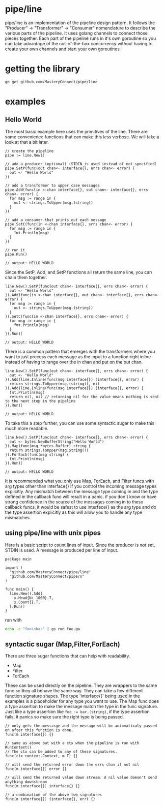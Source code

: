 # pipe/line

pipe/line is an implementation of the pipeline design pattern. It follows the "Producer" -> "Transformer" -> "Consumer" nomenclature
to describe the various parts of the pipeline. It uses golang channels to connect those pieces together. Each part of the pipeline
runs in it's own goroutine so you can take advantage of the out-of-the-box concurrency without having to create your own channels
and start your own goroutines.


# getting the library

```bash
go get github.com/MasteryConnect/pipe/line
```

# examples

## Hello World

The most basic example here uses the primitives of the line. There are some convenience functions that can make this less verbose.
We will take a look at that a bit later.

```golang
// create the pipeline
pipe := line.New()

// add a producer (optional) (STDIN is used instead of not specified)
pipe.SetP(func(out chan<- interface{}, errs chan<- error) {
  out <- "Hello World"
})

// add a transformer to upper case messages
pipe.Add(func(in <-chan interface{}, out chan<- interface{}, errs chan<- error) {
  for msg := range in {
    out <- strings.ToUpper(msg.(string))
  }
})

// add a consumer that prints out each message
pipe.SetC(func(in <-chan interface{}, errs chan<- error) {
  for msg := range in {
    fmt.Println(msg)
  }
})

// run it
pipe.Run()

// output: HELLO WORLD

```

Since the SetP, Add, and SetP functions all return the same line, you can chain them together.

```golang
line.New().SetP(func(out chan<- interface{}, errs chan<- error) {
  out <- "Hello World"
}).Add(func(in <-chan interface{}, out chan<- interface{}, errs chan<- error) {
  for msg := range in {
    out <- strings.ToUpper(msg.(string))
  }
}).SetC(func(in <-chan interface{}, errs chan<- error) {
  for msg := range in {
    fmt.Println(msg)
  }
}).Run()

// output: HELLO WORLD
```

There is a common pattern that emerges with the transformers where you want to just process each message
as the input to a function right inline instead of having to range over the in chan and put on the out chan.

```golang
line.New().SetP(func(out chan<- interface{}, errs chan<- error) {
  out <- "Hello World"
}).Add(line.Inline(func(msg interface{}) (interface{}, error) {
  return strings.ToUpper(msg.(string)), nil
}).Add(line.Inline(func(msg interface{}) (interface{}, error) {
  fmt.Println(msg)
  return nil, nil // returning nil for the value means nothing is sent to the next step in the pipeline
}).Run()

// output: HELLO WORLD

```

To take this a step further, you can use some syntactic sugar to make this much more readable.

```golang
line.New().SetP(func(out chan<- interface{}, errs chan<- error) {
  out <- bytes.NewBufferString("Hello World")
}).Map(func(msg *bytes.Buffer) string {
  return strings.ToUpper(msg.String())
}).ForEach(func(msg string) {
  fmt.Println(msg)
}).Run()

// output: HELLO WORLD

```

It is recommended what you only use Map, ForEach, and Filter funcs with arg types other than interface{}
if you control the incoming message types explicitly.  Any mismatch between the message type coming in
and the type defined in the callback func will result in a panic. if you don't know or have strong confidence
in the source of the messages coming in to these callback funcs, it would be safest to use interface{}
as the arg type and do the type assertion explicitly as this will allow you to handle any type mismatches.

## using pipe/line with unix pipes

Here is a basic script to count lines of input. Since the producer is not set, STDIN is used.
A message is produced per line of input.

```golang
package main

import (
  "github.com/MasteryConnect/pipe/line"
  "github.com/MasteryConnect/pipe/x"
)

func main() {
  line.New().Add(
    x.Head{N: 1000}.T,
    x.Count{}.T,
  ).Run()
}
```

run with
```bash
echo -e "foo\nbar" | go run foo.go
```

## syntactic sugar (Map,Filter,ForEach)

There are three sugar functions that can help with readability.

* Map
* Filter
* ForEach

These can be used directly on the pipeline. They are wrappers to the same func so they all behave the same way.
They can take a few different function signature shapes. The type 'interface{}' being used in the examples is a
placeholder for any type you want to use. The Map func does a type assertion to make the message
match the type in the func signature. Just like a type assertion like `foo := bar.(string)`, if the type
assertion fails, it panics so make sure the right type is being passed.

```golang
// only gets the messasge and the message will be automaticaly passed on after this function is done.
func(m interface{}) {}

// same as above but with a ctx when the pipeline is run with RunContext()
// The ctx can be added to any of these signatures.
func(ctx context.Context, m T) {}

// will send the returned error down the errs chan if not nil
func(m interface{}) error {}

// will send the returned value down stream. A nil value doesn't send anything downstream
func(m interface{}) interface{} {}

// a combination of the above two signatures
func(m interface{}) (interface{}, err) {}
```

